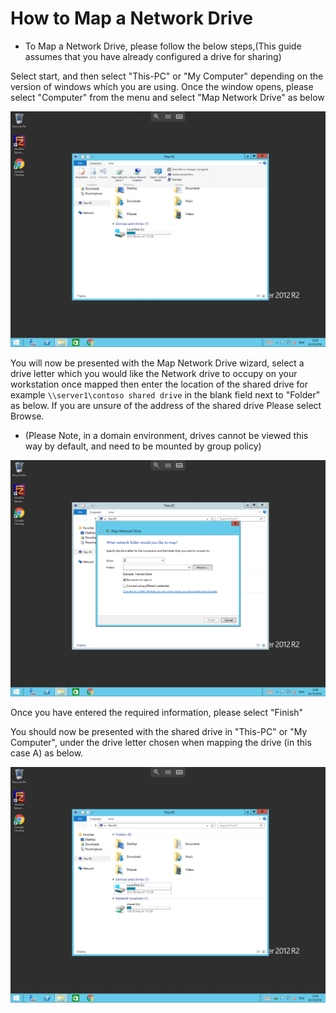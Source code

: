 # How to Map a Network Drive

* To Map a Network Drive, please follow the below steps,(This guide assumes that you have already configured a drive for sharing)

Select start, and then select "This-PC" or "My Computer" depending on the version of windows which you are using. Once the window opens, please select "Computer" from the menu
and select "Map Network Drive" as below

![This-PC](files/networkdrive/thispccomputer.PNG)

You will now be presented with the Map Network Drive wizard, select a drive letter which you would like the Network drive to occupy on your workstation once mapped
then enter the location of the shared drive for example `\\server1\contoso shared drive` in the blank field next to "Folder" as below. If you are unsure of the address of the shared drive
Please select Browse.
* (Please Note, in a domain environment, drives cannot be viewed this way by default, and need to be mounted by group policy)

![Browse](files/networkdrive/browse.PNG)

Once you have entered the required information, please select "Finish"

You should now be presented with the shared drive in "This-PC" or "My Computer", under the drive letter chosen when mapping the drive (in this case A) as below.

![Mounted](files/networkdrive/mounted.PNG)
